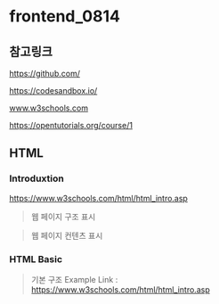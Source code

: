 # frontend_0814

## 참고링크
https://github.com/

https://codesandbox.io/

www.w3schools.com

https://opentutorials.org/course/1

## HTML

### Introduxtion
https://www.w3schools.com/html/html_intro.asp

> 웹 페이지 구조 표시

> 웹 페이지 컨텐츠 표시

### HTML Basic
> 기본 구조 Example Link : https://www.w3schools.com/html/html_intro.asp 
